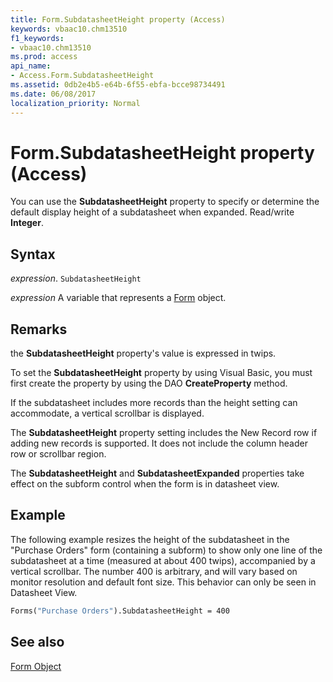```yaml
---
title: Form.SubdatasheetHeight property (Access)
keywords: vbaac10.chm13510
f1_keywords:
- vbaac10.chm13510
ms.prod: access
api_name:
- Access.Form.SubdatasheetHeight
ms.assetid: 0db2e4b5-e64b-6f55-ebfa-bcce98734491
ms.date: 06/08/2017
localization_priority: Normal
---
```



# Form.SubdatasheetHeight property (Access)

You can use the  **SubdatasheetHeight** property to specify or determine the default display height of a subdatasheet when expanded. Read/write **Integer**.


## Syntax

_expression_. `SubdatasheetHeight`

_expression_ A variable that represents a [Form](Access.Form.md) object.


## Remarks

the  **SubdatasheetHeight** property's value is expressed in twips.

To set the  **SubdatasheetHeight** property by using Visual Basic, you must first create the property by using the DAO **CreateProperty** method.

If the subdatasheet includes more records than the height setting can accommodate, a vertical scrollbar is displayed.

The  **SubdatasheetHeight** property setting includes the New Record row if adding new records is supported. It does not include the column header row or scrollbar region.

The  **SubdatasheetHeight** and **SubdatasheetExpanded** properties take effect on the subform control when the form is in datasheet view.


## Example

The following example resizes the height of the subdatasheet in the "Purchase Orders" form (containing a subform) to show only one line of the subdatasheet at a time (measured at about 400 twips), accompanied by a vertical scrollbar. The number 400 is arbitrary, and will vary based on monitor resolution and default font size. This behavior can only be seen in Datasheet View.


```vb
Forms("Purchase Orders").SubdatasheetHeight = 400
```


## See also


[Form Object](Access.Form.md)

